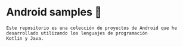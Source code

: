 # Android samples  📱

~~~
Este repositorio es una colección de proyectos de Android que he desarrollado utilizando los lenguajes de programación
Kotlin y Java. 
~~~
 

